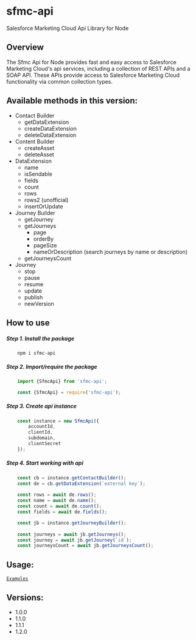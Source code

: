 sfmc-api
============

Salesforce Marketing Cloud Api Library for Node

## Overview ##

The Sfmc Api for Node provides fast and easy access to Salesforce Marketing Cloud's api services, including a collection of REST APIs and a SOAP API. These APIs provide access to Salesforce Marketing Cloud functionality via common collection types. 

## Available methods in this version:

* Contact Builder
    * getDataExtension
    * createDataExtension
    * deleteDataExtension
* Content Builder
    * createAsset
    * deleteAsset
* DataExtension
    * name
    * isSendable
    * fields
    * count
    * rows
    * rows2 (unofficial)
    * insertOrUpdate
* Journey Builder
    * getJourney
    * getJourneys
        * page
        * orderBy
        * pageSize
        * nameOrDescription (search journeys by name or description)
    * getJourneysCount
* Journey
    * stop
    * pause
    * resume
    * update
    * publish
    * newVersion


## How to use

##### Step 1. Install the package

```
    npm i sfmc-api
```

##### Step 2. Import/require the package

```js
    import {SfmcApi} from 'sfmc-api';
```

```js
    const {SfmcApi} = require('sfmc-api');
```

##### Step 3. Create api instance
```js
    const instance = new SfmcApi({
        accountId,
        clientId,
        subdomain,
        clientSecret
    });
```

##### Step 4. Start working with api

```js
    const cb = instance.getContactBuilder();
    const de = cb.getDataExtension(`external key`);
    
    const rows = await de.rows();
    const name = await de.name();
    const count = await de.count();
    const fields = await de.fields();
```

```js
    const jb = instance.getJourneyBuilder();
    
    const journeys = await jb.getJourneys();
    const journey = await jb.getJourney(`id`);
    const journeysCount = await jb.getJourneysCount();
```

## Usage:

[`Examples`](https://github.com/V1rtus9/sfmc-api/tree/master/tests)

## Versions:

   * 1.0.0
   * 1.1.0
   * 1.1.1
   * 1.2.0
